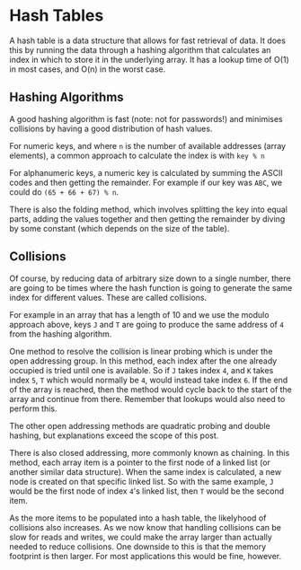 # Hash Tables
 
A hash table is a data structure that allows for fast retrieval of data. It does this by running the data through a hashing algorithm that calculates an index in which to store it in the underlying array. It has a lookup time of O(1) in most cases, and O(n) in the worst case.

## Hashing Algorithms

A good hashing algorithm is fast (note: not for passwords!) and minimises collisions by having a good distribution of hash values.

For numeric keys, and where `n` is the number of available addresses (array elements), a common approach to calculate the index is with `key % n`

For alphanumeric keys, a numeric key is calculated by summing the ASCII codes and then getting the remainder. For example if our key was `ABC`, we could do `(65 + 66 + 67) % n`.

There is also the folding method, which involves splitting the key into equal parts, adding the values together and then getting the remainder by diving by some constant (which depends on the size of the table).

## Collisions 

Of course, by reducing data of arbitrary size down to a single number, there are going to be times where the hash function is going to generate the same index for different values. These are called collisions.

For example in an array that has a length of 10 and we use the modulo approach above, keys `J` and `T` are going to produce the same address of `4` from the hashing algorithm.

One method to resolve the collision is linear probing which is under the open addressing group. In this method, each index after the one already occupied is tried until one is available. So if `J` takes index `4`, and `K` takes index `5`, `T` which would normally be `4`, would instead take index `6`. If the end of the array is reached, then the method would cycle back to the start of the array and continue from there. Remember that lookups would also need to perform this.

The other open addressing methods are quadratic probing and double hashing, but explanations exceed the scope of this post.

There is also closed addressing, more commonly known as chaining. In this method, each array item is a pointer to the first node of a linked list (or another similar data structure). When the same index is calculated, a new node is created on that specific linked list. So with the same example, `J` would be the first node of index `4`'s linked list, then `T` would be the second item.

As the more items to be populated into a hash table, the likelyhood of collisions also increases. As we now know that handling collisions can be slow for reads and writes, we could make the array larger than actually needed to reduce collisions. One downside to this is that the memory footprint is then larger. For most applications this would be fine, however. 